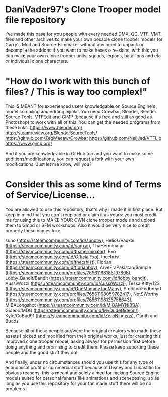 # DaniVader97's Clone Trooper model file repository
I've made this base for you people with every needed DMX. QC. VTF. VMT. files and other archives to make your own posable clone trooper models for Garry's Mod and Source Filmmaker without any need to unpack or decompile the addons if you want to make hexes o re-skins, with this you can make your own clone trooper units, squads, legions, batallions and etc or individual clone characters.

# "How do I work with this bunch of files? / This is way too complex!"
This IS MEANT for experienced users knowledgable on Source Engine's model compiling and editing hijinks. You need Crowbar, Blender, Blender Source Tools, VTFEdit and GIMP (because it's free and still as good as Photoshop) to work with all of this. You can get the needed programs from these links: https://www.blender.org/ http://steamreview.org/BlenderSourceTools/ https://github.com/ZeqMacaw/Crowbar https://github.com/NeilJed/VTFLib https://www.gimp.org/

And if you are knowledgable in GitHub too and you want to make some additions/modifications, you can request a fork with your own modifications. Just let me know, will you?

# Consider this as some kind of Terms of Service/License...
You are allowed to use this repository, that's why I made it in first place. But keep in mind that you can't reupload or claim it as yours: you must credit me for using this to MAKE YOUR OWN clone trooper models and upload them to Gmod or SFM workshops. Also it would be very nice to credit properly these names too:

suno (https://steamcommunity.com/id/sunotw), Helios/Vaqxai (https://steamcommunity.com/id/vaqxai), ThaHerminatar (https://steamcommunity.com/id/thaherminatar), Fxo (https://steamcommunity.com/id/OfficialFxo), thechrist (https://steamcommunity.com/id/thecrhist), Florian (https://steamcommunity.com/id/florianboy), ArveFraPakistan/Sample (https://steamcommunity.com/profiles/76561198185197806), Lobby_Bandit/Bandit (https://steamcommunity.com/id/lobby_bandit), AussiWozzi (https://steamcommunity.com/id/AussiWozzi), Tessa Kitty/123 (https://steamcommunity.com/id/OneMommyTooMany), Preditor/Fedbread (https://steamcommunity.com/profiles/76561198059782417), NotSWorthy (https://steamcommunity.com/profiles/76561198125758643), MIBALongshot (https://steamcommunity.com/id/MIBAMYNIBBA), Gideon/MDG (https://steamcommunity.com/id/MyDudeGideon/), Kyle/CoBud91 (https://steamcommunity.com/id/ZeroNingens), Garith and Budds 

Because all of these people are/were the original creators who made these assets I picked and modified from their original works, just for creating this improved clone trooper model, asking always for permission first before doing anything and promising to credit them. Please keep suporting these people and the good stuff they do!

And finally, under no circumstances should you use this for any type of economical profit or commercial stuff because of Disney and Lucasfilm for obvious reasons: this is meant and solely aimed for making Source Engine models suited for personal fanarts like animations and sceneposing, so as long as you use this repository for your fan made stuff there will be no problems.
